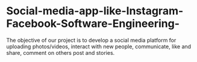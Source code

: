 # Social-media-app-like-Instagram-Facebook-Software-Engineering-
The objective of our project is to develop a social media  platform for uploading photos/videos, interact with new  people, communicate, like and share, comment on others post and stories.
